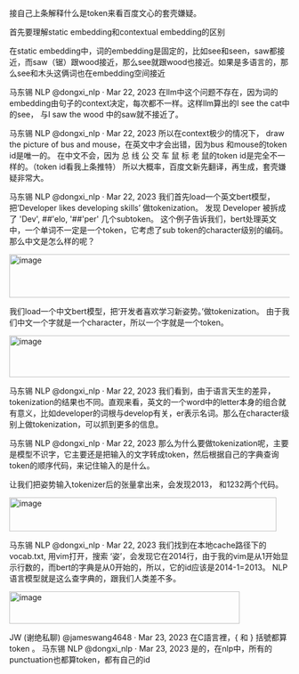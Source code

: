 接自己上条解释什么是token来看百度文心的套壳嫌疑。

首先要理解static embedding和contextual embedding的区别

在static embedding中，词的embedding是固定的，比如see和seen，saw都接近，而saw（锯）跟wood接近，那么see就跟wood也接近。如果是多语言的，那么see和木头这俩词也在embedding空间接近

马东锡 NLP
@dongxi_nlp
·
Mar 22, 2023
在llm中这个问题不存在，因为词的embedding由句子的context决定，每次都不一样。这样llm算出的I see the cat中的see， 与I saw the wood 中的saw就不接近了。



马东锡 NLP
@dongxi_nlp
·
Mar 22, 2023
所以在context极少的情况下， draw the picture of bus and mouse，在英文中才会出错，因为bus 和mouse的token id是唯一的。
在中文不会，因为 总 线 公 交 车 鼠 标 老 鼠的token id是完全不一样的。（token id看我上条推特）
所以大概率，百度文新先翻译，再生成，套壳嫌疑非常大。



马东锡 NLP
@dongxi_nlp
·
Mar 22, 2023
我们首先load一个英文bert模型，把‘Developer likes developing skills’ 做tokenization。
发现 Developer 被拆成了 'Dev', ##'elo, '##'per' 几个subtoken。 
这个例子告诉我们，bert处理英文中，一个单词不一定是一个token，它考虑了sub token的character级别的编码。
那么中文是怎么样的呢？

<img width="617" height="78" alt="image" src="https://github.com/user-attachments/assets/b8b74ccc-1a64-4763-97f8-81f3e2f4b6da" />

我们load一个中文bert模型，把‘开发者喜欢学习新姿势。’做tokenization。
由于我们中文一个字就是一个character，所以一个字就是一个token。

<img width="624" height="75" alt="image" src="https://github.com/user-attachments/assets/e03ec9d5-90aa-470f-a853-fc6543c1286f" />


马东锡 NLP
@dongxi_nlp
·
Mar 22, 2023
我们看到，由于语言天生的差异，tokenization的结果也不同。直观来看，英文的一个word中的letter本身的组合就有意义，比如developer的词根与develop有关，er表示名词。那么在character级别上做tokenization，可以抓到更多的信息。



马东锡 NLP
@dongxi_nlp
·
Mar 22, 2023
那么为什么要做tokenization呢，主要是模型不识字，它主要还是把输入的文字转成token，然后根据自己的字典查询token的顺序代码，来记住输入的是什么。

让我们把姿势输入tokenizer后的张量拿出来，会发现2013， 和1232两个代码。


<img width="480" height="61" alt="image" src="https://github.com/user-attachments/assets/c4f2c07c-3137-4d1a-b6f0-e71044d2cece" />


马东锡 NLP
@dongxi_nlp
·
Mar 22, 2023
我们找到在本地cache路径下的vocab.txt, 用vim打开，搜索 ‘姿’，会发现它在2014行，由于我的vim是从1开始显示行数的，而bert的字典是从0开始的，所以，它的id应该是2014-1=2013。
NLP语言模型就是这么查字典的，跟我们人类差不多。


<img width="414" height="58" alt="image" src="https://github.com/user-attachments/assets/f2e0917f-5afe-4e38-b30f-787cc2d3bbae" />




JW (谢绝私聊)
@jameswang4648
·
Mar 23, 2023
在C語言裡，{ 和 } 括號都算token 。
马东锡 NLP
@dongxi_nlp
·
Mar 23, 2023
是的，在nlp中，所有的punctuation也都算token，都有自己的id


















